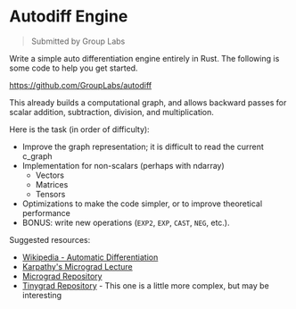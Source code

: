 # Autodiff Engine

> Submitted by Group Labs

Write a simple auto differentiation engine entirely in Rust. The following is some code to help you get started.

<https://github.com/GroupLabs/autodiff>

This already builds a computational graph, and allows backward passes for scalar addition, subtraction, division, and multiplication.

Here is the task (in order of difficulty):

- Improve the graph representation; it is difficult to read the current c_graph
- Implementation for non-scalars (perhaps with ndarray)
  - Vectors
  - Matrices
  - Tensors
- Optimizations to make the code simpler, or to improve theoretical performance
- BONUS: write new operations (`EXP2`, `EXP`, `CAST`, `NEG`, etc.).

Suggested resources:

- [Wikipedia - Automatic Differentiation](https://en.wikipedia.org/wiki/Automatic_differentiation)
- [Karpathy's Micrograd Lecture](https://www.youtube.com/watch?v=VMj-3S1tku0&list=PLAqhIrjkxbuWI23v9cThsA9GvCAUhRvKZ&index=1)
- [Micrograd Repository](https://github.com/karpathy/micrograd)
- [Tinygrad Repository](https://github.com/tinygrad/tinygrad) - This one is a little more complex, but may be interesting
